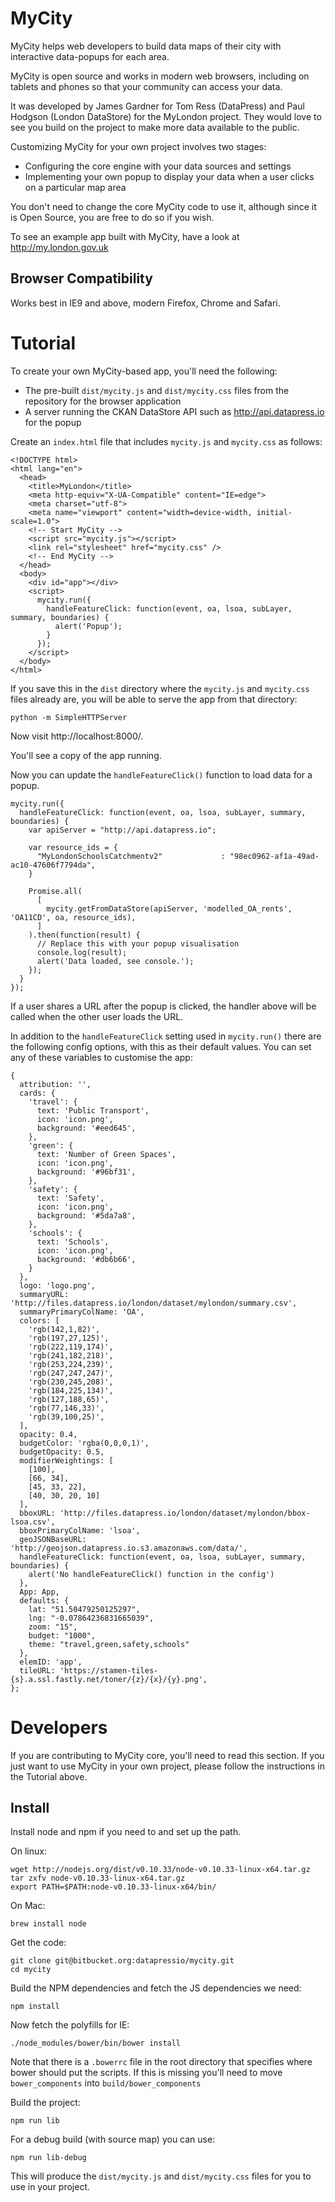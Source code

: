 MyCity
======

MyCity helps web developers to build data maps of their city with interactive
data-popups for each area.

MyCity is open source and works in modern web browsers, including on tablets
and phones so that your community can access your data.

It was developed by James Gardner for Tom Ress (DataPress) and Paul Hodgson
(London DataStore) for the MyLondon project. They would love to see you build
on the project to make more data available to the public.

Customizing MyCity for your own project involves two stages:

* Configuring the core engine with your data sources and settings
* Implementing your own popup to display your data when a user clicks
  on a particular map area

You don't need to change the core MyCity code to use it, although since it is
Open Source, you are free to do so if you wish.

To see an example app built with MyCity, have a look at
http://my.london.gov.uk

Browser Compatibility
---------------------

Works best in IE9 and above, modern Firefox, Chrome and Safari.

Tutorial
========

To create your own MyCity-based app, you'll need the following:

* The pre-built `dist/mycity.js` and `dist/mycity.css` files from the repository for the browser application
* A server running the CKAN DataStore API such as http://api.datapress.io for the popup

Create an `index.html` file that includes `mycity.js` and `mycity.css` as follows:

~~~
<!DOCTYPE html>
<html lang="en">
  <head>
    <title>MyLondon</title>
    <meta http-equiv="X-UA-Compatible" content="IE=edge">
    <meta charset="utf-8">
    <meta name="viewport" content="width=device-width, initial-scale=1.0">
    <!-- Start MyCity -->
    <script src="mycity.js"></script>
    <link rel="stylesheet" href="mycity.css" />
    <!-- End MyCity -->
  </head>
  <body>
    <div id="app"></div>
    <script>
      mycity.run({
        handleFeatureClick: function(event, oa, lsoa, subLayer, summary, boundaries) {
          alert('Popup');
        }
      });
    </script>
  </body>
</html>
~~~

If you save this in the `dist` directory where the `mycity.js` and `mycity.css`
files already are, you will be able to serve the app from that directory:

~~~
python -m SimpleHTTPServer
~~~

Now visit http://localhost:8000/.

You'll see a copy of the app running.

Now you can update the `handleFeatureClick()` function to load data for a popup.

~~~
mycity.run({
  handleFeatureClick: function(event, oa, lsoa, subLayer, summary, boundaries) {
    var apiServer = "http://api.datapress.io";

    var resource_ids = {
      "MyLondonSchoolsCatchmentv2"             : "98ec0962-af1a-49ad-ac10-47606f7794da",
    }

    Promise.all(
      [
        mycity.getFromDataStore(apiServer, 'modelled_OA_rents', 'OA11CD', oa, resource_ids),
      ]
    ).then(function(result) {
      // Replace this with your popup visualisation
      console.log(result);
      alert('Data loaded, see console.');
    });
  }
});
~~~

If a user shares a URL after the popup is clicked, the handler above will be
called when the other user loads the URL.

In addition to the `handleFeatureClick` setting used in `mycity.run()` there
are the following config options, with this as their default values. You can
set any of these variables to customise the app:

~~~
{
  attribution: '',
  cards: {
    'travel': {
      text: 'Public Transport',
      icon: 'icon.png',
      background: '#eed645',
    },
    'green': {
      text: 'Number of Green Spaces',
      icon: 'icon.png',
      background: '#96bf31',
    },
    'safety': {
      text: 'Safety',
      icon: 'icon.png',
      background: '#5da7a8',
    },
    'schools': {
      text: 'Schools',
      icon: 'icon.png',
      background: '#db6b66',
    }
  },
  logo: 'logo.png',
  summaryURL: 'http://files.datapress.io/london/dataset/mylondon/summary.csv',
  summaryPrimaryColName: 'OA',
  colors: [
    'rgb(142,1,82)',
    'rgb(197,27,125)',
    'rgb(222,119,174)',
    'rgb(241,182,218)',
    'rgb(253,224,239)',
    'rgb(247,247,247)',
    'rgb(230,245,208)',
    'rgb(184,225,134)',
    'rgb(127,188,65)',
    'rgb(77,146,33)',
    'rgb(39,100,25)',
  ],
  opacity: 0.4,
  budgetColor: 'rgba(0,0,0,1)',
  budgetOpacity: 0.5,
  modifierWeightings: [
    [100],
    [66, 34],
    [45, 33, 22],
    [40, 30, 20, 10]
  ],
  bboxURL: 'http://files.datapress.io/london/dataset/mylondon/bbox-lsoa.csv',
  bboxPrimaryColName: 'lsoa',
  geoJSONBaseURL: 'http://geojson.datapress.io.s3.amazonaws.com/data/',
  handleFeatureClick: function(event, oa, lsoa, subLayer, summary, boundaries) {
    alert('No handleFeatureClick() function in the config')
  },
  App: App,
  defaults: {
    lat: "51.50479250125297",
    lng: "-0.07864236831665039",
    zoom: "15",
    budget: "1000",
    theme: "travel,green,safety,schools"
  },
  elemID: 'app',
  tileURL: 'https://stamen-tiles-{s}.a.ssl.fastly.net/toner/{z}/{x}/{y}.png',
};
~~~

Developers
==========

If you are contributing to MyCity core, you'll need to read this section. If
you just want to use MyCity in your own project, please follow the instructions
in the Tutorial above.

Install
-------

Install node and npm if you need to and set up the path.

On linux:

~~~
wget http://nodejs.org/dist/v0.10.33/node-v0.10.33-linux-x64.tar.gz
tar zxfv node-v0.10.33-linux-x64.tar.gz
export PATH=$PATH:node-v0.10.33-linux-x64/bin/
~~~

On Mac:

~~~
brew install node
~~~

Get the code:

~~~
git clone git@bitbucket.org:datapressio/mycity.git
cd mycity
~~~

Build the NPM dependencies and fetch the JS dependencies we need:

~~~
npm install
~~~

Now fetch the polyfills for IE:

~~~
./node_modules/bower/bin/bower install
~~~

Note that there is a `.bowerrc` file in the root directory that specifies where
bower should put the scripts. If this is missing you'll need to move
`bower_components` into `build/bower_components`

Build the project:

~~~
npm run lib
~~~

For a debug build (with source map) you can use:

~~~
npm run lib-debug
~~~

This will produce the `dist/mycity.js` and `dist/mycity.css` files for you to use in your project.
